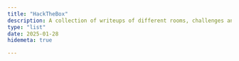 ```yaml
---
title: "HackTheBox"
description: A collection of writeups of different rooms, challenges and machines
type: "list"
date: 2025-01-28
hidemeta: true

---
```

